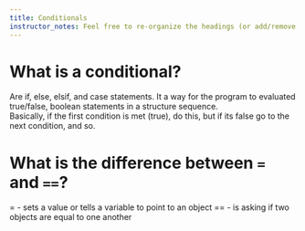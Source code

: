 ```yaml
---
title: Conditionals
instructor_notes: Feel free to re-organize the headings (or add/remove headings) below. We included the headings for your benefit, but it's 100% fine if you want to write your responses in some different structure.
---
```


# What is a conditional?

Are if, else, elsif, and case statements.  It a way for the program to evaluated true/false, boolean statements in a structure sequence.  
Basically, if the first condition is met (true), do this, but if its false go to the next condition, and so. 

# What is the difference between `=` and `==`?

= - sets a value or tells a variable to point to an object
== - is asking if two objects are equal to one another